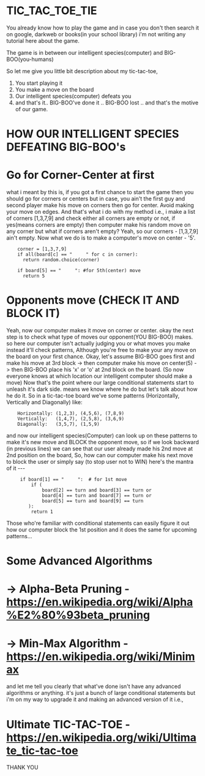 # TIC_TAC_TOE_TIE
You already know how to play the game and in case you don't then search it on google, darkweb or books(in your school library) i'm not writing any tutorial here about the game.

The game is in between our intelligent species(computer) and BIG-BOO(you-humans)
 
So let me give you little bit description about my tic-tac-toe, 
  1. You start playing it
  2. You make a move on the board
  3. Our intelligent species(computer) defeats you
  4. and that's it.. BIG-BOO've done it .. BIG-BOO lost .. and that's the motive of our game.

# HOW OUR INTELLIGENT SPECIES DEFEATING BIG-BOO's
   # Go for Corner-Center at first
   what i meant by this is, if you got a first chance to start the game then you should go for corners or centers but in case, you        ain't the first guy and second player make his move on corners then go for center. Avoid making your move on edges. 
        And that's what i do with my method i.e., i make a list of corners [1,3,7,9] and check either all corners are empty or not, if yes(means corners are empty) then computer make his random move on any corner but what if corners aren't empty? 
        Yeah, so our corners - [1,3,7,9] ain't empty. Now what we do is to make a computer's move on center - '5'.

        
        corner = [1,3,7,9]
        if all(board[c] == "     " for c in corner):
          return random.choice(corner)
        
        if board[5] == "     ": #for 5th(center) move
          return 5
        
   
   # Opponents move (CHECK IT AND BLOCK IT)
   Yeah, now our computer makes it move on corner or center. okay the next step is to check what type of moves our opponent(YOU BIG-BOO) makes. so here our computer isn't actually judging you or what moves you make instead it'll check patterns, Although you're free to make your any move on the board on your first chance. 
Okay, let's assume BIG-BOO goes first and make his move at 3rd block -> then computer make his move on center(5) -> then BIG-BOO place his 'x' or 'o' at 2nd block on the board. (So now everyone knows at which location our intelligent computer should make a move)
Now that's the point where our large conditional statements start to unleash it's dark side. means we know where he do but let's talk about how he do it. So in a tic-tac-toe board we've some patterns (Horizontally, Vertically and Diagonally) like:
        
        Horizontally: (1,2,3), (4,5,6), (7,8,9)
        Vertically:   (1,4,7), (2,5,8), (3,6,9)
        Diagonally:   (3,5,7), (1,5,9)

and now our intelligent species(Computer) can look up on these patterns to make it's new move and BLOCK the opponent move, so if we look backward (in previous lines) we can see that our user already made his 2nd move at 2nd position on the board, So, how can our computer make his next move to block the user or simply say (to stop user not to WIN) here's the mantra of it --- 

         if board[1] == "     ":  # for 1st move
             if (
                 board[2] == turn and board[3] == turn or
                 board[4] == turn and board[7] == turn or
                 board[5] == turn and board[9] == turn
            ):
             return 1
Those who're familiar with conditional statements can easily figure it out how our computer block the 1st position and it does the same for upcoming patterns... 

   # Some Advanced Algorithms
   #  -> Alpha-Beta Pruning - https://en.wikipedia.org/wiki/Alpha%E2%80%93beta_pruning
   #  -> Min-Max Algorithm  - https://en.wikipedia.org/wiki/Minimax
   and let me tell you clearly that what've done isn't have any advanced algorithms or anything. it's just a bunch of large conditional statements but i'm on my way to upgrade it and making an advanced version of it i.e., 
   # Ultimate TIC-TAC-TOE   - https://en.wikipedia.org/wiki/Ultimate_tic-tac-toe
   
 THANK YOU 
